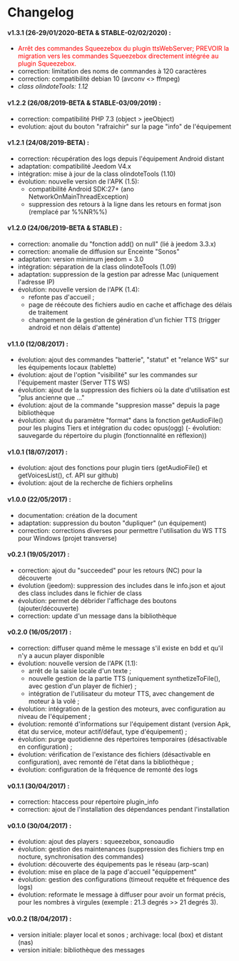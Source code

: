 # Changelog

#### v1.3.1 (26-29/01/2020-BETA & STABLE-02/02/2020) :
- <span style="color:red;">Arrêt des commandes Squeezebox du plugin ttsWebServer; PREVOIR la migration vers les commandes Squeezebox directement intégrée au plugin Squeezebox.</span>
- correction: limitation des noms de commandes à 120 caractères
- correction: compatibilité debian 10 (avconv <> ffmpeg)
- _class olindoteTools: 1.12_

#### v1.2.2 (26/08/2019-BETA & STABLE-03/09/2019) :
- correction: compatibilité PHP 7.3 (object > jeeObject)
- evolution: ajout du bouton "rafraichir" sur la page "info" de l'équipement

#### v1.2.1 (24/08/2019-BETA) :
- correction: récupération des logs depuis l'équipement Android distant
- adaptation: compatibilité Jeedom V4.x
- intégration: mise à jour de la class olindoteTools (1.10)
- évolution: nouvelle version de l'APK (1.5): 
  - compatibilité Android SDK:27+ (ano NetworkOnMainThreadException)
  - suppression des retours à la ligne dans les retours en format json (remplacé par %%NR%%)

#### v1.2.0 (24/06/2019-BETA & STABLE) :
- correction: anomalie du "fonction add() on null" (lié à jeedom 3.3.x)
- correction: anomalie de diffusion sur Enceinte "Sonos"
- adaptation: version minimum jeedom = 3.0
- intégration: séparation de la class olindoteTools (1.09)
- adaptation: suppression de la gestion par adresse Mac (uniquement l'adresse IP)
- évolution: nouvelle version de l'APK (1.4): 
  - refonte pas d'accueil ;
  - page de réécoute des fichiers audio en cache et affichage des délais de traitement
  - changement de la gestion de génération d'un fichier TTS (trigger android et non délais d'attente)

#### v1.1.0 (12/08/2017) :
- évolution: ajout des commandes "batterie", "statut" et "relance WS" sur les équipements locaux (tablette)
- évolution: ajout de l'option "visibilité" sur les commandes sur l'équipement master (Server TTS WS)
- évolution: ajout de la suppression des fichiers où la date d'utilisation est "plus ancienne que ..."
- évolution: ajout de la commande "suppresion masse" depuis la page bibliothèque
- évolution: ajout du paramètre "format" dans la fonction getAudioFile() pour les plugins Tiers et intégration du codec opus(ogg)
(- évolution: sauvegarde du répertoire du plugin (fonctionnalité en réflexion))

#### v1.0.1 (18/07/2017) :
- évolution: ajout des fonctions pour plugin tiers (getAudioFile() et getVoicesList(), cf. API sur github)
- évolution: ajout de la recherche de fichiers orphelins

#### v1.0.0 (22/05/2017) :
- documentation: création de la document
- adaptation: suppression du bouton "dupliquer" (un équipement)
- correction: corrections diverses pour permettre l'utilisation du WS TTS pour Windows (projet transverse)

#### v0.2.1 (19/05/2017) :
- correction: ajout du "succeeded" pour les retours (NC) pour la découverte
- évolution (jeedom): suppression des includes dans le info.json et ajout des class includes dans le fichier de class
- évolution: permet de débrider l'affichage des boutons (ajouter/découverte)
- correction: update d'un message dans la bibliothèque

#### v0.2.0 (16/05/2017) :
- correction: diffuser quand même le message s'il existe en bdd et qu'il n'y a aucun player disponible
- évolution: nouvelle version de l'APK (1.1): 
  - arrêt de la saisie locale d'un texte ;
  - nouvelle gestion de la partie TTS (uniquement synthetizeToFile(), avec gestion d'un player de fichier) ; 
  - intégration de l'utilisateur du moteur TTS, avec changement de moteur à la volé ; 
- évolution: intégration de la gestion des moteurs, avec configuration au niveau de l'équipement ; 
- évolution: remonté d'informations sur l'équipement distant (version Apk, état du service, moteur actif/défaut, type d'équipement) ; 
- évolution: purge quotidienne des répertoires temporaires (désactivable en configuration) ; 
- évolution: vérification de l'existance des fichiers (désactivable en configuration), avec remonté de l'état dans la bibliothèque ; 
- évolution: configuration de la fréquence de remonté des logs

#### v0.1.1 (30/04/2017) :
- correction: htaccess pour répertoire plugin_info
- correction: ajout de l'installation des dépendances pendant l'installation

#### v0.1.0 (30/04/2017) :
- évolution: ajout des players : squeezebox, sonoaudio
- évolution: gestion des maintenances (suppression des fichiers tmp en nocture, synchronisation des commandes)
- évolution: découverte des équipements pas le réseau (arp-scan)
- évolution: mise en place de la page d'accueil "équippement"
- évolution: gestion des configurations (timeout requête et fréquence des logs)
- évolution: reformate le message à diffuser pour avoir un format précis, pour les nombres à virgules (exemple : 21.3 degrés >> 21 degrés 3).

#### v0.0.2 (18/04/2017) :
- version initiale: player local et sonos ; archivage: local (box) et distant (nas)
- version initiale: bibliothèque des messages
